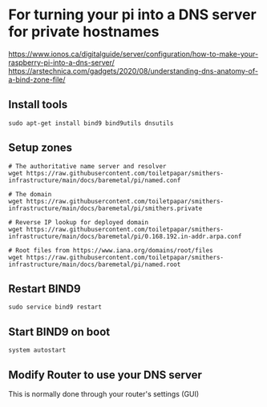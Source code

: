# For turning your pi into a DNS server for private hostnames
https://www.ionos.ca/digitalguide/server/configuration/how-to-make-your-raspberry-pi-into-a-dns-server/
https://arstechnica.com/gadgets/2020/08/understanding-dns-anatomy-of-a-bind-zone-file/

## Install tools
```
sudo apt-get install bind9 bind9utils dnsutils
```

## Setup zones
```
# The authoritative name server and resolver
wget https://raw.githubusercontent.com/toiletpapar/smithers-infrastructure/main/docs/baremetal/pi/named.conf

# The domain
wget https://raw.githubusercontent.com/toiletpapar/smithers-infrastructure/main/docs/baremetal/pi/smithers.private

# Reverse IP lookup for deployed domain
wget https://raw.githubusercontent.com/toiletpapar/smithers-infrastructure/main/docs/baremetal/pi/0.168.192.in-addr.arpa.conf

# Root files from https://www.iana.org/domains/root/files
wget https://raw.githubusercontent.com/toiletpapar/smithers-infrastructure/main/docs/baremetal/pi/named.root
```

## Restart BIND9
```
sudo service bind9 restart
```

## Start BIND9 on boot
```
system autostart
```

## Modify Router to use your DNS server
This is normally done through your router's settings (GUI)
